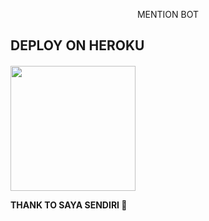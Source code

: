 <p align="center"> MENTION BOT

## DEPLOY ON HEROKU
<h4>
<a href="https://dashboard.heroku.com/new?template=https://github.com/xyzsky01/Mentionbot"><img src="https://img.shields.io/badge/Deploy%20To%20Heroku-blueviolet?style=for-the-badge&logo=heroku" width="200""/></a>

<p align="left"> THANK TO SAYA SENDIRI 🏅
